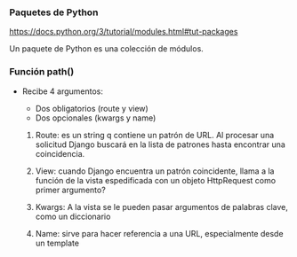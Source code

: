 
### Paquetes de Python

https://docs.python.org/3/tutorial/modules.html#tut-packages

Un paquete de Python es una colección de módulos.

### Función path()

* Recibe 4 argumentos:
    - Dos obligatorios (route y view)
    - Dos opcionales (kwargs y name)

    1) Route: es un string q contiene un patrón de URL. Al procesar una solicitud Django buscará en la lista de patrones hasta encontrar una coincidencia.

    2) View: cuando Django encuentra un patrón coincidente, llama a la función de la vista espedificada con un objeto HttpRequest como primer argumento?

    3) Kwargs: A la vista se le pueden pasar argumentos de palabras clave, como un diccionario

    4) Name: sirve para hacer referencia a una URL, especialmente desde un template

